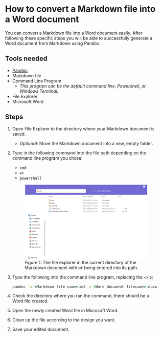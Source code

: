 # How to convert a Markdown file into a Word document

You can convert a Markdown file into a Word document easily. After following these specific steps you will be able to successfully generate a Word document from Markdown using Pandoc.

## Tools needed

- [Pandoc](download.html)
- Markdown file
- Command Line Program
  - *This program can be the default command line, Powershell, or Windows Terminal.*
- File Explorer
- Microsoft Word

## Steps

1. Open File Explorer to the directory where your Markdown document is saved.
   - *Optional:* Move the Markdown document into a new, empty folder.
2. Type in the following command into the file path depending on the command line program you chose:
   - `cmd`
   - `wt`
   - `powershell`

    <figure>
    <img src="media/fileExplorerPreview.png" alt="File explorer with wt being entered into the path.">
    <figcaption> Figure 1: The file explorer in the current directory of the Markdown document with <code>wt</code> being entered into its path.
    </figure>

3. Type the following into the command line program, replacing the `<>`'s:

   ```bat
   pandoc -s <Markdown file name>.md -o <Word document filename>.docx
   ```

4. Check the directory where you ran the command, there should be a Word file created.
5. Open the newly created Word file in Microsoft Word.
6. Clean up the file according to the design you want.
7. Save your edited document.
